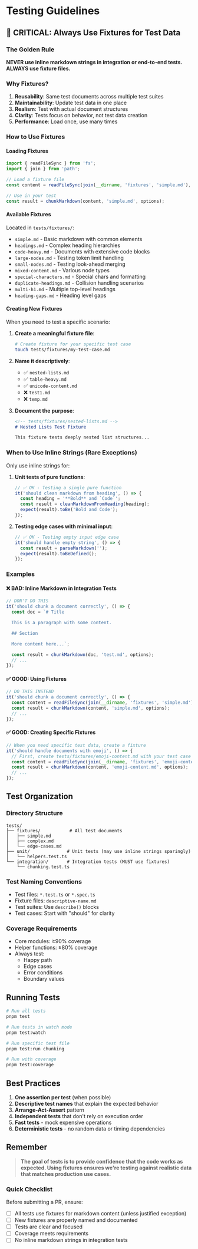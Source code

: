 # Testing Guidelines

## 🚨 CRITICAL: Always Use Fixtures for Test Data

### The Golden Rule
**NEVER use inline markdown strings in integration or end-to-end tests. ALWAYS use fixture files.**

### Why Fixtures?

1. **Reusability**: Same test documents across multiple test suites
2. **Maintainability**: Update test data in one place
3. **Realism**: Test with actual document structures
4. **Clarity**: Tests focus on behavior, not test data creation
5. **Performance**: Load once, use many times

### How to Use Fixtures

#### Loading Fixtures
```typescript
import { readFileSync } from 'fs';
import { join } from 'path';

// Load a fixture file
const content = readFileSync(join(__dirname, 'fixtures', 'simple.md'), 'utf-8');

// Use in your test
const result = chunkMarkdown(content, 'simple.md', options);
```

#### Available Fixtures
Located in `tests/fixtures/`:
- `simple.md` - Basic markdown with common elements
- `headings.md` - Complex heading hierarchies
- `code-heavy.md` - Documents with extensive code blocks
- `large-nodes.md` - Testing token limit handling
- `small-nodes.md` - Testing look-ahead merging
- `mixed-content.md` - Various node types
- `special-characters.md` - Special chars and formatting
- `duplicate-headings.md` - Collision handling scenarios
- `multi-h1.md` - Multiple top-level headings
- `heading-gaps.md` - Heading level gaps

#### Creating New Fixtures
When you need to test a specific scenario:

1. **Create a meaningful fixture file**:
   ```bash
   # Create fixture for your specific test case
   touch tests/fixtures/my-test-case.md
   ```

2. **Name it descriptively**:
   - ✅ `nested-lists.md`
   - ✅ `table-heavy.md`
   - ✅ `unicode-content.md`
   - ❌ `test1.md`
   - ❌ `temp.md`

3. **Document the purpose**:
   ```markdown
   <!-- tests/fixtures/nested-lists.md -->
   # Nested Lists Test Fixture

   This fixture tests deeply nested list structures...
   ```

### When to Use Inline Strings (Rare Exceptions)

Only use inline strings for:

1. **Unit tests of pure functions**:
   ```typescript
   // ✅ OK - Testing a single pure function
   it('should clean markdown from heading', () => {
     const heading = '**Bold** and `Code`';
     const result = cleanMarkdownFromHeading(heading);
     expect(result).toBe('Bold and Code');
   });
   ```

2. **Testing edge cases with minimal input**:
   ```typescript
   // ✅ OK - Testing empty input edge case
   it('should handle empty string', () => {
     const result = parseMarkdown('');
     expect(result).toBeDefined();
   });
   ```

### Examples

#### ❌ BAD: Inline Markdown in Integration Tests
```typescript
// DON'T DO THIS
it('should chunk a document correctly', () => {
  const doc = `# Title

  This is a paragraph with some content.

  ## Section

  More content here...`;

  const result = chunkMarkdown(doc, 'test.md', options);
  // ...
});
```

#### ✅ GOOD: Using Fixtures
```typescript
// DO THIS INSTEAD
it('should chunk a document correctly', () => {
  const content = readFileSync(join(__dirname, 'fixtures', 'simple.md'), 'utf-8');
  const result = chunkMarkdown(content, 'simple.md', options);
  // ...
});
```

#### ✅ GOOD: Creating Specific Fixtures
```typescript
// When you need specific test data, create a fixture
it('should handle documents with emoji', () => {
  // First, create tests/fixtures/emoji-content.md with your test case
  const content = readFileSync(join(__dirname, 'fixtures', 'emoji-content.md'), 'utf-8');
  const result = chunkMarkdown(content, 'emoji-content.md', options);
  // ...
});
```

## Test Organization

### Directory Structure
```
tests/
├── fixtures/           # All test documents
│   ├── simple.md
│   ├── complex.md
│   └── edge-cases.md
├── unit/              # Unit tests (may use inline strings sparingly)
│   └── helpers.test.ts
└── integration/       # Integration tests (MUST use fixtures)
    └── chunking.test.ts
```

### Test Naming Conventions
- Test files: `*.test.ts` or `*.spec.ts`
- Fixture files: `descriptive-name.md`
- Test suites: Use `describe()` blocks
- Test cases: Start with "should" for clarity

### Coverage Requirements
- Core modules: ≥90% coverage
- Helper functions: ≥80% coverage
- Always test:
  - Happy path
  - Edge cases
  - Error conditions
  - Boundary values

## Running Tests

```bash
# Run all tests
pnpm test

# Run tests in watch mode
pnpm test:watch

# Run specific test file
pnpm test:run chunking

# Run with coverage
pnpm test:coverage
```

## Best Practices

1. **One assertion per test** (when possible)
2. **Descriptive test names** that explain the expected behavior
3. **Arrange-Act-Assert** pattern
4. **Independent tests** that don't rely on execution order
5. **Fast tests** - mock expensive operations
6. **Deterministic tests** - no random data or timing dependencies

## Remember

> **The goal of tests is to provide confidence that the code works as expected. Using fixtures ensures we're testing against realistic data that matches production use cases.**

### Quick Checklist

Before submitting a PR, ensure:
- [ ] All tests use fixtures for markdown content (unless justified exception)
- [ ] New fixtures are properly named and documented
- [ ] Tests are clear and focused
- [ ] Coverage meets requirements
- [ ] No inline markdown strings in integration tests